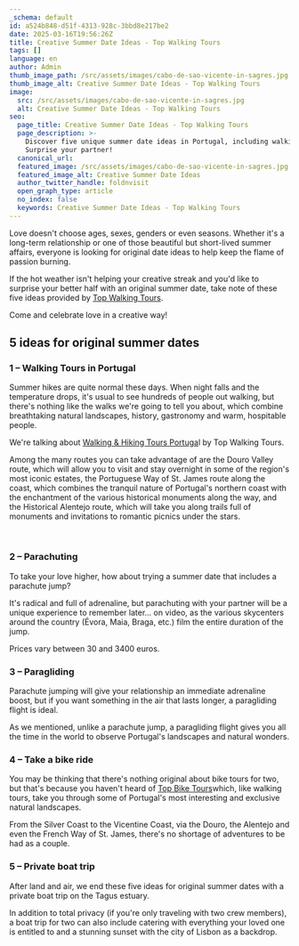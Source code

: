 ```yaml
---
_schema: default
id: a524b848-d51f-4313-928c-3bbd8e217be2
date: 2025-03-16T19:56:26Z
title: Creative Summer Date Ideas - Top Walking Tours
tags: []
language: en
author: Admin
thumb_image_path: /src/assets/images/cabo-de-sao-vicente-in-sagres.jpg
thumb_image_alt: Creative Summer Date Ideas - Top Walking Tours
image:
  src: /src/assets/images/cabo-de-sao-vicente-in-sagres.jpg
  alt: Creative Summer Date Ideas - Top Walking Tours
seo:
  page_title: Creative Summer Date Ideas - Top Walking Tours
  page_description: >-
    Discover five unique summer date ideas in Portugal, including walking tours.
    Surprise your partner!
  canonical_url:
  featured_image: /src/assets/images/cabo-de-sao-vicente-in-sagres.jpg
  featured_image_alt: Creative Summer Date Ideas
  author_twitter_handle: foldnvisit
  open_graph_type: article
  no_index: false
  keywords: Creative Summer Date Ideas - Top Walking Tours
---
```

Love doesn't choose ages, sexes, genders or even seasons. Whether it's a long-term relationship or one of those beautiful but short-lived summer affairs, everyone is looking for original date ideas to help keep the flame of passion burning.

If the hot weather isn't helping your creative streak and you'd like to surprise your better half with an original summer date, take note of these five ideas provided by [Top Walking Tours](https://topwalkingtoursportugal.com/).

Come and celebrate love in a creative way!

## **5 ideas for original summer dates**

### **1 – Walking Tours in Portugal**

Summer hikes are quite normal these days. When night falls and the temperature drops, it's usual to see hundreds of people out walking, but there's nothing like the walks we're going to tell you about, which combine breathtaking natural landscapes, history, gastronomy and warm, hospitable people.

We're talking about [Walking & Hiking Tours Portuga](https://topwalkingtoursportugal.com/)l by Top Walking Tours.

Among the many routes you can take advantage of are the Douro Valley route, which will allow you to visit and stay overnight in some of the region's most iconic estates, the Portuguese Way of St. James route along the coast, which combines the tranquil nature of Portugal's northern coast with the enchantment of the various historical monuments along the way, and the Historical Alentejo route, which will take you along trails full of monuments and invitations to romantic picnics under the stars.

&nbsp;

### **2 – Parachuting**

To take your love higher, how about trying a summer date that includes a parachute jump?

It's radical and full of adrenaline, but parachuting with your partner will be a unique experience to remember later... on video, as the various skycenters around the country (Évora, Maia, Braga, etc.) film the entire duration of the jump.

Prices vary between 30 and 3400 euros.

### **3 – Paragliding**

Parachute jumping will give your relationship an immediate adrenaline boost, but if you want something in the air that lasts longer, a paragliding flight is ideal.

As we mentioned, unlike a parachute jump, a paragliding flight gives you all the time in the world to observe Portugal's landscapes and natural wonders.

### **4 – Take a bike ride**

You may be thinking that there's nothing original about bike tours for two, but that's because you haven't heard of [Top Bike Tours](https://topbiketoursportugal.com/)which, like walking tours, take you through some of Portugal's most interesting and exclusive natural landscapes.

From the Silver Coast to the Vicentine Coast, via the Douro, the Alentejo and even the French Way of St. James, there's no shortage of adventures to be had as a couple.

### **5 – Private boat trip**

After land and air, we end these five ideas for original summer dates with a private boat trip on the Tagus estuary.

In addition to total privacy (if you're only traveling with two crew members), a boat trip for two can also include catering with everything your loved one is entitled to and a stunning sunset with the city of Lisbon as a backdrop.

<br>